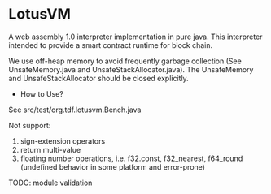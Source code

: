 # LotusVM

A web assembly 1.0 interpreter implementation in pure java.
This interpreter intended to provide a smart contract runtime for block chain. 

We use off-heap memory to avoid frequently garbage collection (See UnsafeMemory.java and UnsafeStackAllocator.java).
The UnsafeMemory and UnsafeStackAllocator should be closed explicitly.

- How to Use?

See src/test/org.tdf.lotusvm.Bench.java 

Not support:
1. sign-extension operators
2. return multi-value
3. floating number operations, i.e. f32.const, f32_nearest, f64_round (undefined behavior in some platform and error-prone)

TODO: module validation